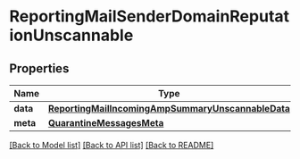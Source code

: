 # ReportingMailSenderDomainReputationUnscannable

## Properties
Name | Type | Description | Notes
------------ | ------------- | ------------- | -------------
**data** | [**ReportingMailIncomingAmpSummaryUnscannableData**](ReportingMailIncomingAmpSummaryUnscannableData.md) |  | [optional] 
**meta** | [**QuarantineMessagesMeta**](QuarantineMessagesMeta.md) |  | [optional] 

[[Back to Model list]](../README.md#documentation-for-models) [[Back to API list]](../README.md#documentation-for-api-endpoints) [[Back to README]](../README.md)


